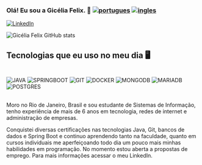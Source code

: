 ### Olá! Eu sou a Gicélia Felix. 🐰 [![portugues](https://img.shields.io/badge/lang-pt--br-green.svg)](https://github.com/GiceliaFelix/GiceliaFelix) [![ingles](https://img.shields.io/badge/lang-en-blue.svg)](https://github.com/GiceliaFelix/GiceliaFelixIngles/tree/main)
[![LinkedIn](https://img.shields.io/badge/LinkedIn-0077B5?style=for-the-badge&logo=linkedin&logoColor=white)](https://www.linkedin.com/in/gic%C3%A9lia-felix-4421b3306/)

![Gicélia Felix GitHub stats](https://github-readme-stats.vercel.app/api?username=GiceliaFelix&show_icons=true&theme=dracula)

## Tecnologias que eu uso no meu dia 🖥️

<div style="display: inline_block"> <br/> <img align="center" aLt="JAVA" src="https://img.shields.io/badge/java-%23ED8B00.svg?style=for-the-badge&logo=openjdk&logoColor=white" /> <img align="center" aLt="SPRINGBOOT" src="https://img.shields.io/badge/spring-%236DB33F.svg?style=for-the-badge&logo=spring&logoColor=white" /> <img align="center" aLt="GIT" src="https://img.shields.io/badge/git-%23F05033.svg?style=for-the-badge&logo=git&logoColor=white" />
<img align="center" aLt="DOCKER" src="https://img.shields.io/badge/docker-%230db7ed.svg?style=for-the-badge&logo=docker&logoColor=white" /> <img align="center" aLt="MONGODB" src="https://img.shields.io/badge/MongoDB-%234ea94b.svg?style=for-the-badge&logo=mongodb&logoColor=white" /> <img align="center" aLt="MARIADB" src="https://img.shields.io/badge/MariaDB-003545?style=for-the-badge&logo=mariadb&logoColor=white" /> <img align="center" aLt="POSTGRES" src="https://img.shields.io/badge/postgres-%23316192.svg?style=for-the-badge&logo=postgresql&logoColor=white" />
</div> </br>

Moro no Rio de Janeiro, Brasil e sou estudante de Sistemas de Informação, tenho experiência de mais de 6 anos em tecnologia, redes de internet e administração de empresas. 

Conquistei diversas certificações nas tecnologias Java, Git, bancos de dados e Spring Boot e continuo aprendendo tanto na faculdade, quanto em cursos individuais me aperfeiçoando todo dia um pouco mais minhas habilidades em programação.
No momento estou aberta a propostas de emprego. Para mais informações acessar o meu LinkedIn. 

<!--
**GiceliaFelix/GiceliaFelix** is a ✨ _special_ ✨ repository because its `README.md` (this file) appears on your GitHub profile.

Here are some ideas to get you started:

- 🔭 I’m currently working on ...
- 🌱 I’m currently learning ...
- 👯 I’m looking to collaborate on ...
- 🤔 I’m looking for help with ...
- 💬 Ask me about ...
- 📫 How to reach me: ...
- 😄 Pronouns: ...
- ⚡ Fun fact: ...
-->
